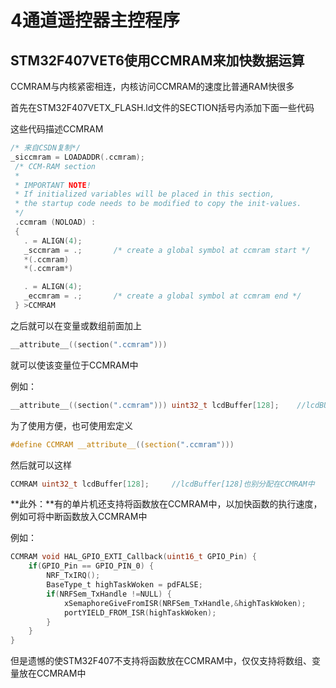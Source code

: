 # 4通道遥控器主控程序

## STM32F407VET6使用CCMRAM来加快数据运算

CCMRAM与内核紧密相连，内核访问CCMRAM的速度比普通RAM快很多

首先在STM32F407VETX_FLASH.ld文件的SECTION括号内添加下面一些代码

这些代码描述CCMRAM

```c
/* 来自CSDN复制*/
_siccmram = LOADADDR(.ccmram);
 /* CCM-RAM section
 *
 * IMPORTANT NOTE!
 * If initialized variables will be placed in this section,
 * the startup code needs to be modified to copy the init-values.
 */
 .ccmram (NOLOAD) :
 {
   . = ALIGN(4);
   _sccmram = .;       /* create a global symbol at ccmram start */
   *(.ccmram)
   *(.ccmram*)

   . = ALIGN(4);
   _eccmram = .;       /* create a global symbol at ccmram end */
 } >CCMRAM
```

之后就可以在变量或数组前面加上

```c
__attribute__((section(".ccmram")))
```

就可以使该变量位于CCMRAM中



例如：

```c
__attribute__((section(".ccmram"))) uint32_t lcdBuffer[128];	//lcdBUffer[128]就被分配在了CCMRAM中
```



为了使用方便，也可使用宏定义

```c
#define CCMRAM __attribute__((section(".ccmram")))
```



然后就可以这样

```c
CCMRAM uint32_t lcdBuffer[128];		//lcdBuffer[128]也别分配在CCMRAM中
```



**此外：**有的单片机还支持将函数放在CCMRAM中，以加快函数的执行速度，例如可将中断函数放入CCMRAM中

例如：

```c
CCMRAM void HAL_GPIO_EXTI_Callback(uint16_t GPIO_Pin) {
    if(GPIO_Pin == GPIO_PIN_0) {
        NRF_TxIRQ();
        BaseType_t highTaskWoken = pdFALSE;
        if(NRFSem_TxHandle !=NULL) {
            xSemaphoreGiveFromISR(NRFSem_TxHandle,&highTaskWoken);
            portYIELD_FROM_ISR(highTaskWoken);
        }
    }
}
```



但是遗憾的使STM32F407不支持将函数放在CCMRAM中，仅仅支持将数组、变量放在CCMRAM中